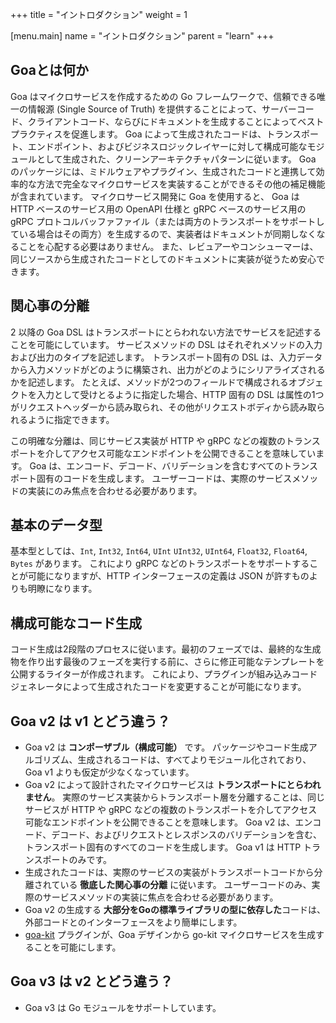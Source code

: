 +++
title = "イントロダクション"
weight = 1

[menu.main]
name = "イントロダクション"
parent = "learn"
+++

## Goaとは何か


Goa はマイクロサービスを作成するための Go フレームワークで、信頼できる唯一の情報源 (Single Source of Truth) を提供することによって、サーバーコード、クライアントコード、ならびにドキュメントを生成することによってベストプラクティスを促進します。
Goa によって生成されたコードは、トランスポート、エンドポイント、およびビジネスロジックレイヤーに対して構成可能なモジュールとして生成された、クリーンアーキテクチャパターンに従います。
Goa のパッケージには、ミドルウェアやプラグイン、生成されたコードと連携して効率的な方法で完全なマイクロサービスを実装することができるその他の補足機能が含まれています。
マイクロサービス開発に Goa を使用すると、 Goa は HTTP ベースのサービス用の OpenAPI 仕様と gRPC ベースのサービス用の gRPC プロトコルバッファファイル（または両方のトランスポートをサポートしている場合はその両方）を生成するので、実装者はドキュメントが同期しなくなることを心配する必要はありません。
また、レビュアーやコンシューマーは、同じソースから生成されたコードとしてのドキュメントに実装が従うため安心できます。

## 関心事の分離

2 以降の Goa DSL はトランスポートにとらわれない方法でサービスを記述することを可能にしています。
サービスメソッドの DSL はそれぞれメソッドの入力および出力のタイプを記述します。
トランスポート固有の DSL は、入力データから入力メソッドがどのように構築され、出力がどのようにシリアライズされるかを記述します。
たとえば、メソッドが2つのフィールドで構成されるオブジェクトを入力として受けとるように指定した場合、HTTP 固有の DSL は属性の1つがリクエストヘッダーから読み取られ、その他がリクエストボディから読み取られるように指定できます。

この明確な分離は、同じサービス実装が HTTP や gRPC などの複数のトランスポートを介してアクセス可能なエンドポイントを公開できることを意味しています。
Goa は、エンコード、デコード、バリデーションを含むすべてのトランスポート固有のコードを生成します。
ユーザーコードは、実際のサービスメソッドの実装にのみ焦点を合わせる必要があります。

## 基本のデータ型

基本型としては、`Int`, `Int32`, `Int64`, `UInt` `UInt32`, `UInt64`, `Float32`, `Float64`, `Bytes` があります。
これにより gRPC などのトランスポートをサポートすることが可能になりますが、HTTP インターフェースの定義は JSON が許すものよりも明瞭になります。

## 構成可能なコード生成

コード生成は2段階のプロセスに従います。最初のフェーズでは、最終的な生成物を作り出す最後のフェーズを実行する前に、さらに修正可能なテンプレートを公開するライターが作成されます。
これにより、プラグインが組み込みコードジェネレータによって生成されたコードを変更することが可能になります。

## Goa v2 は v1 とどう違う？ 

* Goa v2 は **コンポーザブル（構成可能）** です。
  パッケージやコード生成アルゴリズム、生成されるコードは、すべてよりモジュール化されており、Goa v1 よりも仮定が少なくなっています。 
* Goa v2 によって設計されたマイクロサービスは **トランスポートにとらわれません**。
  実際のサービス実装からトランスポート層を分離することは、同じサービスが HTTP や gRPC などの複数のトランスポートを介してアクセス可能なエンドポイントを公開できることを意味します。
  Goa v2 は、エンコード、デコード、およびリクエストとレスポンスのバリデーションを含む、トランスポート固有のすべてのコードを生成します。
  Goa v1 は HTTP トランスポートのみです。
* 生成されたコードは、実際のサービスの実装がトランスポートコードから分離されている **徹底した関心事の分離** に従います。
  ユーザーコードのみ、実際のサービスメソッドの実装に焦点を合わせる必要があります。
* Goa v2 の生成する **大部分をGoの標準ライブラリの型に依存した**コードは、外部コードとのインターフェースをより簡単にします。
* [goa-kit](https://github.com/goadesign/plugins/tree/v3/goakit) プラグインが、Goa デザインから go-kit マイクロサービスを生成することを可能にします。

## Goa v3 は v2 とどう違う？

* Goa v3 は Go モジュールをサポートしています。
